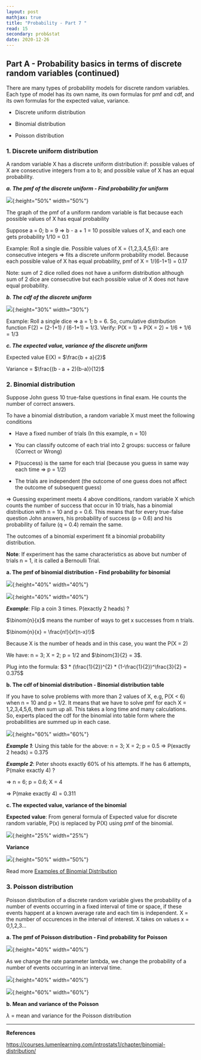 ```yaml
---
layout: post
mathjax: true
title: "Probability - Part 7 "
read: 15
secondary: prob&stat
date: 2020-12-26
---
```

## Part A - Probability basics in terms of discrete random variables (continued)

There are many types of probability models for discrete random variables. Each type of model has its own name, its own formulas for pmf and cdf, and its own formulas for the expected value, variance. 

+ Discrete uniform distribution

+ Binomial distribution

+ Poisson distribution

### 1. Discrete uniform distribution

A random variable X has a discrete uniform distribution if: possible values of X are consecutive integers from a to b; and possible value of X has an equal probability.

***a. The pmf of the discrete uniform - Find probability for uniform***

![](/sources/prob5-10.png){:height="50%" width="50%"}

The graph of the pmf of a uniform random variable is flat because each possible values of X has equal probability

Suppose a = 0; b = 9 => b - a + 1 = 10 possible values of X, and each one gets probability 1/10 = 0.1

Example: Roll a single die. Possible values of X = {1,2,3,4,5,6}: are consecutive integers => fits a discrete uniform probability model. Because each possible value of X has equal probability, pmf of X = 1/(6-1+1) = 0.17

Note: sum of 2 dice rolled does not have a uniform distribution although sum of 2 dice are consecutive but each possible value of X does not have equal probability.

***b. The cdf of the discrete uniform***

![](/sources/prob5-11.png){:height="30%" width="30%"}

Example: Roll a single dice => a = 1; b = 6. So, cumulative distribution function F(2) = (2-1+1) / (6-1+1) = 1/3. Verify: P(X = 1) + P(X = 2) = 1/6 + 1/6 = 1/3

***c. The expected value, variance of the discrete uniform***

Expected value E(X) = $\frac{b + a}{2}$

Variance = $\frac{(b - a + 2)(b-a)}{12}$

### 2. Binomial distribution

Suppose John guess 10 true-false questions in final exam. He counts the number of correct answers.

To have a binomial distribution, a random variable X must meet the following conditions

+ Have a fixed number of trials (In this example, n = 10)

+ You can classify outcome of each trial into 2 groups: success or failure (Correct or Wrong)

+ P(success) is the same for each trial (because you guess in same way each time => p = 1/2)

+ The trials are independent (the outcome of one guess does not affect the outcome of subsequent guess)

=> Guessing experiment meets 4 above conditions, random variable X which counts the number of success that occur in 10 trials, has a binomial distribution with n = 10 and p = 0.6. This means that for every true-false question John answers, his probability of success (p = 0.6) and his probability of failure (q = 0.4) remain the same.

The outcomes of a binomial experiment fit a binomial probability distribution.

**Note**: If experiment has the same characteristics as above but number of trials n = 1, it is called a Bernoulli Trial.

**a. The pmf of binomial distribution - Find probability for binomial**

![](/sources/prob5-16b.png){:height="40%" width="40%"}

![](/sources/prob5-12.png){:height="40%" width="40%"}

***Example***: Flip a coin 3 times. P(exactly 2 heads) ? 

$\binom{n}{x}$ means the number of ways to get x successes from n trials.

$\binom{n}{x} = \frac{n!}{x!(n-x)!}$

Because X is the number of heads and in this case, you want the P(X = 2)

We have: n = 3; X = 2; p = 1/2 and $\binom{3}{2} = 3$. 

Plug into the formula: $3 * (\frac{1}{2})^{2} * (1-\frac{1}{2})^\frac{3}{2} = 0.375$

**b. The cdf of binomial distribution - Binomial distribution table**

If you have to solve problems with more than 2 values of X, e.g, P(X < 6) when n = 10 and p = 1/2. It means that we have to solve pmf for each X = 1,2,3,4,5,6, then sum up all. This takes a long time and many calculations. So, experts placed the cdf for the binomial into table form where the probabilities are summed up in each case. 

![](/sources/prob5-15.png){:height="60%" width="60%"}

***Example 1***: Using this table for the above: n = 3; X = 2; p = 0.5 => P(exactly 2 heads) = 0.375

***Example 2***: Peter shoots exactly 60% of his attempts. If he has 6 attempts, P(make exactly 4) ? 

=> n = 6; p = 0.6; X = 4 

=> P(make exactly 4) = 0.311

**c. The expected value, variance of the binomial**

**Expected value**: From general formula of Expected value for discrete random variable, P(x) is replaced by P(X) using pmf of the binomial.

![](/sources/prob5-13.png){:height="25%" width="25%"}

**Variance**

![](/sources/prob5-14.png){:height="50%" width="50%"}

Read more [Examples of Binomial Distribution](https://courses.lumenlearning.com/introstats1/chapter/binomial-distribution/)

### 3. Poisson distribution

Poisson distribution of a discrete random variable gives the probability of a number of events occurring in a fixed interval of time or space, if these events happent at a known average rate and each tim is independent. X = the number of occurences in the interval of interest. X takes on values x = 0,1,2,3...

**a. The pmf of Poisson distribution - Find probability for Poisson**

![](/sources/prob5-15b.png){:height="40%" width="40%"}

As we change the rate parameter lambda, we change the probability of a number of events occurring in an interval time.

![](/sources/prob5-17b.png){:height="40%" width="40%"}

![](/sources/prob5-18b.png){:height="60%" width="60%"}

**b. Mean and variance of the Poisson**

$\lambda$ = mean and variance for the Poisson distribution

---------------
**References**

https://courses.lumenlearning.com/introstats1/chapter/binomial-distribution/